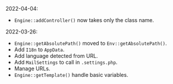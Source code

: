 2022-04-04:

* `Engine::addController()` now takes only the class name.

2022-03-26:

* `Engine::getAbsolutePath()` moved to `Env::getAbsolutePath()`.
* Add `I18n` to `AppData`.
* Add language detected from URL.
* Add `MailSettings` to call in `.settings.php`.
* Manage URLs.
* `Engine::getTemplate()` handle basic variables.